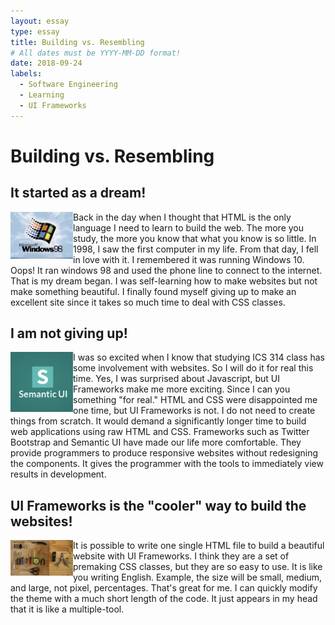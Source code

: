 ```yaml
---
layout: essay
type: essay
title: Building vs. Resembling 
# All dates must be YYYY-MM-DD format!
date: 2018-09-24
labels:
  - Software Engineering
  - Learning
  - UI Frameworks
---
```


<h1>Building vs. Resembling</h1> 

<h2>It started as a dream!</h2>
<img src="/images/win98.png" width="100px" style="float: left"/>
<p>Back in the day when I thought that HTML is the only language I need to learn to build the web. The more you study, the more you know that what you know is so little. In 1998, I saw the first computer in my life. From that day, I fell in love with it. I remembered it was running Windows 10. Oops! It ran windows 98 and used the phone line to connect to the internet. That is my dream began. I was self-learning how to make websites but not make something beautiful. I finally found myself giving up to make an excellent site since it takes so much time to deal with CSS classes. </p>

<h2>I am not giving up!</h2>                            
<img src="/images/UIicon.png" width="100px" style="float: left"/>
<p>I was so excited when I know that studying ICS 314 class has some involvement with websites. So I will do it for real this time. Yes, I was surprised about Javascript, but UI Frameworks make me more exciting. Since I can you something "for real." HTML and CSS were disappointed me one time, but UI Frameworks is not. I do not need to create things from scratch. It would demand a significantly longer time to build web applications using raw HTML and CSS. Frameworks such as Twitter Bootstrap and Semantic UI have made our life more comfortable. They provide programmers to produce responsive websites without redesigning the components. It gives the programmer with the tools to immediately view results in development.</p>

<h2>UI Frameworks is the "cooler" way to build the websites!</h2>
<img src="/images/tools.jpeg" width="100px" style="float: left"/>
<p>It is possible to write one single HTML file to build a beautiful website with UI Frameworks. I think they are a set of premaking CSS classes, but they are so easy to use. It is like you writing English. Example, the size will be small, medium, and large, not pixel, percentages. That's great for me. I can quickly modify the theme with a much short length of the code. It just appears in my head that it is like a multiple-tool.</p>
